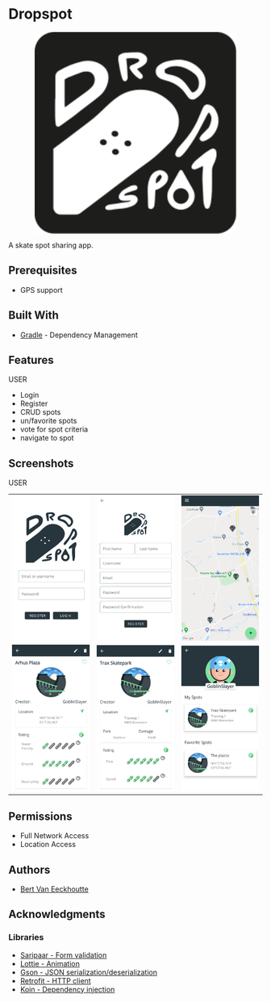 # Dropspot
<p align="center">
     <img align="center" width="400" src="/readme/dropspot_logo.svg">
</p>
A skate spot sharing app.

## Prerequisites

* GPS support

## Built With

* [Gradle](https://gradle.org//) - Dependency Management

## Features

USER
- Login 
- Register
- CRUD spots
- un/favorite spots
- vote for spot criteria
- navigate to spot

## Screenshots

USER

| | | |
|:-------------------------:|:-------------------------:|:-------------------------:|
|<img width="200" alt="login screen of app" src="/readme/user/login.png"> |  <img width="200" alt="register screen of app" src="/readme/user/register.png">|<img width="200" alt="home screen of app" src="/readme/user/home.png">|
|<img width="200" alt="street spot representation" src="/readme/user/street_spot.png">  |  <img width="200" alt="park spot representation" src="/readme/user/park_spot.png">|<img width="200" alt="account screen" src="/readme/user/me.png">|
     
## Permissions

- Full Network Access
- Location Access

## Authors

* [Bert Van Eeckhoutte](https://github.com/bertve)

## Acknowledgments

### Libraries

- [Saripaar - Form validation](https://github.com/ragunathjawahar/android-saripaar)
- [Lottie - Animation](https://github.com/airbnb/lottie-android)
- [Gson - JSON serialization/deserialization](https://github.com/google/gson)
- [Retrofit - HTTP client](https://github.com/square/retrofit)
- [Koin - Dependency injection](https://github.com/InsertKoinIO/koin)

